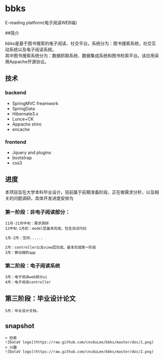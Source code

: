 bbks
====

E-reading platform(电子阅读WEB端)		

##简介		

bbks是基于图书搜索的电子阅读、社交平台。系统分为：图书搜索系统，社交互动系统以及电子阅读系统。		
其中图书搜索系统分为：数据抓取系统、数据集成系统和图书检索平台。该应用采用Appache开源协议。

##	技术	

###	backend	
			
*	SpringMVC freamwork
* 	SpringData
* 	Hibernate3.x
*	Lunce+CK
*	Appache shiro
* 	encache		


###	frontend
*	Jquery and plugins
*	bootstrap
*	css3		
	
##	进度		
本项目旨在大学本科毕业设计。目前属于前期准备阶段，正在做需求分析，以及相关的问题调研。具体开发进度安排为		

###	第一阶段：非电子阅读部分：		
	
	11月-21月中旬：需求调研
	12中旬-1月初：model层基本完成，包含测试代码		
			
	1月-2月：空闲......		
		
	2月：controller以及view层完成。基本完成第一阶段
	3月：移动端的app		
	
###	第二阶段：电子阅读系统		

	3月：电子阅读web部分ui
	4月：电子阅读controller

##	第三阶段：毕业设计论文		
		
	5月：毕业设计文档。

##	snapshot
	
	> 检索
	![DataV logo](https://raw.github.com/cncduLee/bbks/master/doc/1.png)
	> 兴趣
	![DataV logo](https://raw.github.com/cncduLee/bbks/master/doc/2.png)
			
	
		











